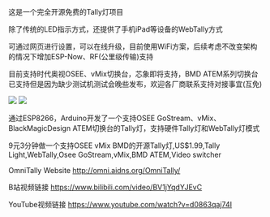 这是一个完全开源免费的Tally灯项目

除了传统的LED指示方式，还提供了手机iPad等设备的WebTally方式

可通过网页进行设置，可以在线升级，目前使用WiFi方案，后续考虑不改变架构的情况下增加ESP-Now、RF(公里级传输)支持

目前支持时代奥视OSEE、vMix切换台，芯象即将支持，BMD ATEM系列切换台已支持但是因为缺少测试机测试会晚些发布，欢迎各厂商联系支持对接事宜(互免)

<img src="http://omni.aidns.net/OmniTally/supportlogo.jpg?ver=1.0.24121810">

<img src="http://omni.aidns.net/OmniTally/omnitally1.jpg">

通过ESP8266，Arduino开发了一个支持OSEE GoStream、vMix、BlackMagicDesign ATEM切换台的Tally灯，支持硬件Tally灯和WebTally灯模式

9元3分钟做一个支持OSEE vMix BMD的开源Tally灯,US$1.99,Tally Light,WebTally,Osee GoStream,vMix,BMD ATEM,Video switcher

OmniTally Website http://omni.aidns.org/OmniTally/

B站视频链接 https://www.bilibili.com/video/BV1jYqdYJEvC

YouTube视频链接 https://www.youtube.com/watch?v=d0863qaj74I
